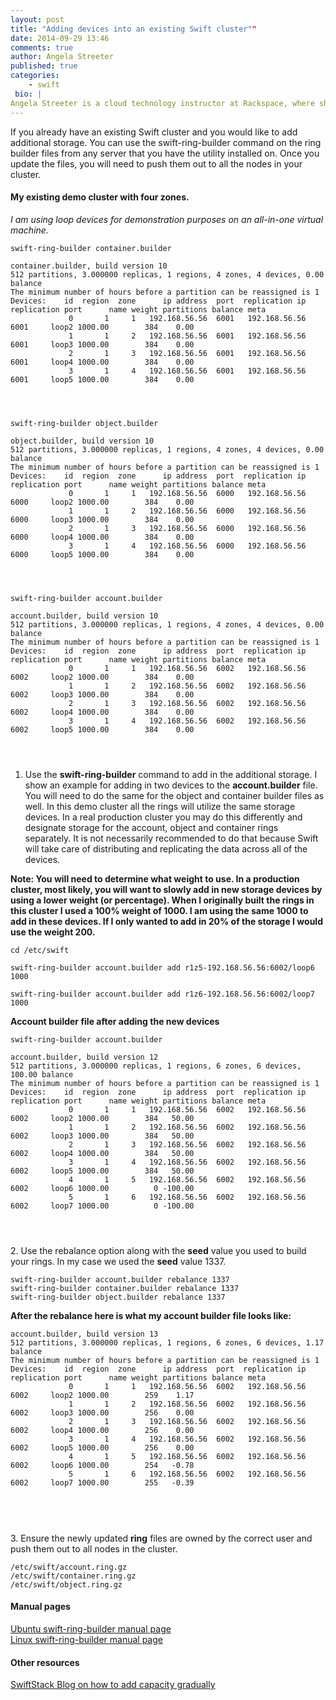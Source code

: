 ```yaml
---
layout: post
title: "Adding devices into an existing Swift cluster""
date: 2014-09-29 13:46
comments: true
author: Angela Streeter
published: true
categories:
    - swift
 bio: |
Angela Streeter is a cloud technology instructor at Rackspace, where she teaches OpenStack in public and private training sessions. Angela and her team spend their time evangelizing OpenStack through training, blogs and contributions. Angela graduated from Texas State University with a BS in computer science and a minor in mathematics. She has worked as a software developer and prior to the training team was a linux systems administrator at Rackspace for the customer support teams. Angela's twitter handle and freenode nick is angelastreeter. Angela blogs at http:streetstack.net.
---
```


If you already have an existing Swift cluster and you would like to add additional storage. You can use the swift-ring-builder command on the ring builder files from any server that you have the utility installed on. Once you update the files, you will need to push them out to all the nodes in your cluster.

<h4>My existing demo cluster with four zones.</h4>

<p><em>I am using loop devices for demonstration purposes on an all-in-one virtual machine.</em></p>

<pre><code>swift-ring-builder container.builder</code></pre>

<pre><code>container.builder, build version 10
512 partitions, 3.000000 replicas, 1 regions, 4 zones, 4 devices, 0.00 balance
The minimum number of hours before a partition can be reassigned is 1
Devices:    id  region  zone      ip address  port  replication ip  replication port      name weight partitions balance meta
             0       1     1   192.168.56.56  6001   192.168.56.56              6001     loop2 1000.00        384    0.00 
             1       1     2   192.168.56.56  6001   192.168.56.56              6001     loop3 1000.00        384    0.00 
             2       1     3   192.168.56.56  6001   192.168.56.56              6001     loop4 1000.00        384    0.00 
             3       1     4   192.168.56.56  6001   192.168.56.56              6001     loop5 1000.00        384    0.00</pre>

</code></pre>
<pre><code>swift-ring-builder object.builder</code></pre>

<pre><code>object.builder, build version 10
512 partitions, 3.000000 replicas, 1 regions, 4 zones, 4 devices, 0.00 balance
The minimum number of hours before a partition can be reassigned is 1
Devices:    id  region  zone      ip address  port  replication ip  replication port      name weight partitions balance meta
             0       1     1   192.168.56.56  6000   192.168.56.56              6000     loop2 1000.00        384    0.00 
             1       1     2   192.168.56.56  6000   192.168.56.56              6000     loop3 1000.00        384    0.00 
             2       1     3   192.168.56.56  6000   192.168.56.56              6000     loop4 1000.00        384    0.00 
             3       1     4   192.168.56.56  6000   192.168.56.56              6000     loop5 1000.00        384    0.00</pre>

</code></pre>
<pre><code>swift-ring-builder account.builder</code></pre>

<pre><code>account.builder, build version 10
512 partitions, 3.000000 replicas, 1 regions, 4 zones, 4 devices, 0.00 balance
The minimum number of hours before a partition can be reassigned is 1
Devices:    id  region  zone      ip address  port  replication ip  replication port      name weight partitions balance meta
             0       1     1   192.168.56.56  6002   192.168.56.56              6002     loop2 1000.00        384    0.00 
             1       1     2   192.168.56.56  6002   192.168.56.56              6002     loop3 1000.00        384    0.00 
             2       1     3   192.168.56.56  6002   192.168.56.56              6002     loop4 1000.00        384    0.00 
             3       1     4   192.168.56.56  6002   192.168.56.56              6002     loop5 1000.00        384    0.00</pre>

</code></pre>
1. Use the <strong>swift-ring-builder</strong> command to add in the additional storage. I show an example for adding in two devices to the <strong>account.builder</strong> file. You will need to do the same for the object and container builder files as well. In this demo cluster all the rings will utilize the same storage devices. In a real production cluster you may do this differently and designate storage for the account, object and container rings separately. It is not necessarily recommended to do that because Swift will take care of distributing and replicating the data across all of the devices.

<p><strong>Note: You will need to determine what weight to use. In a production cluster, most likely, you will want to slowly add in new storage devices by using a lower weight (or percentage). When I originally built the rings in this cluster I used a 100% weight of 1000. I am using the same 1000 to add in these devices. If I only wanted to add in 20% of the storage I would use the weight 200.</strong></p>

<pre><code>cd /etc/swift</code><br></pre>

<pre><code>swift-ring-builder account.builder add r1z5-192.168.56.56:6002/loop6 1000<br>
swift-ring-builder account.builder add r1z6-192.168.56.56:6002/loop7 1000</code></pre>

<p><strong>Account builder file after adding the new devices</strong><br>
<pre><code>swift-ring-builder account.builder</code></pre></p>

<pre><code>account.builder, build version 12
512 partitions, 3.000000 replicas, 1 regions, 6 zones, 6 devices, 100.00 balance
The minimum number of hours before a partition can be reassigned is 1
Devices:    id  region  zone      ip address  port  replication ip  replication port      name weight partitions balance meta
             0       1     1   192.168.56.56  6002   192.168.56.56              6002     loop2 1000.00        384   50.00 
             1       1     2   192.168.56.56  6002   192.168.56.56              6002     loop3 1000.00        384   50.00 
             2       1     3   192.168.56.56  6002   192.168.56.56              6002     loop4 1000.00        384   50.00 
             3       1     4   192.168.56.56  6002   192.168.56.56              6002     loop5 1000.00        384   50.00 
             4       1     5   192.168.56.56  6002   192.168.56.56              6002     loop6 1000.00          0 -100.00 
             5       1     6   192.168.56.56  6002   192.168.56.56              6002     loop7 1000.00          0 -100.00 </pre>

</code></pre>
2. Use the rebalance option along with the <strong>seed</strong> value you used to build your rings. In my case we used the <strong>seed</strong> value 1337.

<code>swift-ring-builder account.builder rebalance 1337</code><br>
<code>swift-ring-builder container.builder rebalance 1337</code><br>
<code>swift-ring-builder object.builder rebalance 1337</code><br>

<p><strong>After the rebalance here is what my account builder file looks like:</strong></p>

<pre><code>account.builder, build version 13
512 partitions, 3.000000 replicas, 1 regions, 6 zones, 6 devices, 1.17 balance
The minimum number of hours before a partition can be reassigned is 1
Devices:    id  region  zone      ip address  port  replication ip  replication port      name weight partitions balance meta
             0       1     1   192.168.56.56  6002   192.168.56.56              6002     loop2 1000.00        259    1.17 
             1       1     2   192.168.56.56  6002   192.168.56.56              6002     loop3 1000.00        256    0.00 
             2       1     3   192.168.56.56  6002   192.168.56.56              6002     loop4 1000.00        256    0.00 
             3       1     4   192.168.56.56  6002   192.168.56.56              6002     loop5 1000.00        256    0.00 
             4       1     5   192.168.56.56  6002   192.168.56.56              6002     loop6 1000.00        254   -0.78 
             5       1     6   192.168.56.56  6002   192.168.56.56              6002     loop7 1000.00        255   -0.39 </pre>

</code></pre> <br />
3. Ensure the newly updated <strong>ring</strong> files are owned by the correct user and push them out to all nodes in the cluster.

<code>/etc/swift/account.ring.gz</code><br>
<code>/etc/swift/container.ring.gz</code><br>
<code>/etc/swift/object.ring.gz</code><br>

<h4>Manual pages</h4>

<p><a href="http://manpages.ubuntu.com/manpages/precise/man8/swift-ring-builder.8.html">Ubuntu swift-ring-builder manual page</a><br>
<a href="http://linux.die.net/man/1/swift-ring-builder">Linux swift-ring-builder manual page</a></p>

<h4>Other resources</h4>

<p><a href="https://swiftstack.com/blog/2012/04/09/swift-capacity-management/">SwiftStack Blog on how to add capacity gradually</a></p>
